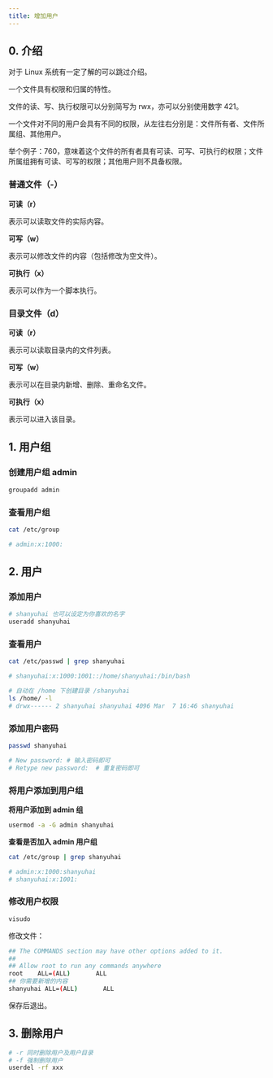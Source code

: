 ```yaml
---
title: 增加用户
---
```


## 0. 介绍

对于 Linux 系统有一定了解的可以跳过介绍。

一个文件具有权限和归属的特性。

文件的读、写、执行权限可以分别简写为 rwx，亦可以分别使用数字 421。

一个文件对不同的用户会具有不同的权限，从左往右分别是：文件所有者、文件所属组、其他用户。

举个例子：760，意味着这个文件的所有者具有可读、可写、可执行的权限；文件所属组拥有可读、可写的权限；其他用户则不具备权限。

### 普通文件（-）

**可读（r）**

表示可以读取文件的实际内容。

**可写（w）**

表示可以修改文件的内容（包括修改为空文件）。

**可执行（x）**

表示可以作为一个脚本执行。

### 目录文件（d）

**可读（r）**

表示可以读取目录内的文件列表。

**可写（w）**

表示可以在目录内新增、删除、重命名文件。

**可执行（x）**

表示可以进入该目录。



## 1. 用户组

###  创建用户组 admin

```bash
groupadd admin
```

### 查看用户组

```bash
cat /etc/group

# admin:x:1000:
```



## 2. 用户

### 添加用户

```bash
# shanyuhai 也可以设定为你喜欢的名字
useradd shanyuhai
```

### 查看用户

```bash
cat /etc/passwd | grep shanyuhai

# shanyuhai:x:1000:1001::/home/shanyuhai:/bin/bash

# 自动在 /home 下创建目录 /shanyuhai
ls /home/ -l
# drwx------ 2 shanyuhai shanyuhai 4096 Mar  7 16:46 shanyuhai
```

### 添加用户密码

```bash
passwd shanyuhai

# New password: # 输入密码即可
# Retype new password:  # 重复密码即可
```

### 将用户添加到用户组

**将用户添加到 admin 组**

```bash
usermod -a -G admin shanyuhai
```

**查看是否加入 admin 用户组**

```bash
cat /etc/group | grep shanyuhai

# admin:x:1000:shanyuhai
# shanyuhai:x:1001:
```

### 修改用户权限

```bash
visudo
```

修改文件：

```bash
## The COMMANDS section may have other options added to it.
##
## Allow root to run any commands anywhere
root    ALL=(ALL)       ALL
## 你需要新增的内容
shanyuhai ALL=(ALL)       ALL
```

保存后退出。



## 3. 删除用户

```bash
# -r 同时删除用户及用户目录
# -f 强制删除用户
userdel -rf xxx
```

